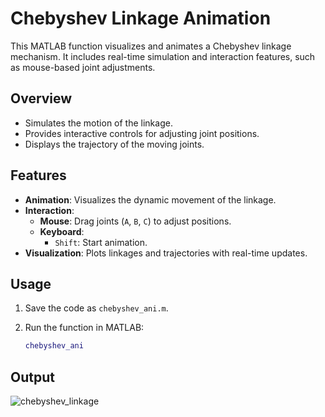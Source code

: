# Chebyshev Linkage Animation

This MATLAB function visualizes and animates a Chebyshev linkage mechanism. It includes real-time simulation and interaction features, such as mouse-based joint adjustments.

## Overview

- Simulates the motion of the linkage.
- Provides interactive controls for adjusting joint positions.
- Displays the trajectory of the moving joints.

## Features

- **Animation**: Visualizes the dynamic movement of the linkage.
- **Interaction**:
  - **Mouse**: Drag joints (`A`, `B`, `C`) to adjust positions.
  - **Keyboard**:
    - `Shift`: Start animation.
- **Visualization**: Plots linkages and trajectories with real-time updates.

## Usage

1. Save the code as `chebyshev_ani.m`.
2. Run the function in MATLAB:

   ```matlab
   chebyshev_ani

## Output

![chebyshev_linkage](https://github.com/user-attachments/assets/93e344a0-51f1-44e8-b2d6-043c3878a863)
